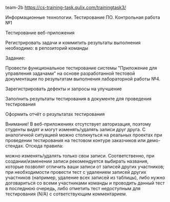 team-2b https://cs-training-task.qulix.com/trainingtask3/

Информационные технологии. Тестирование ПО. Контрольная работа №1

Тестирование веб-приложения

Регистрировать задачи и коммитить результаты выполнения необходимо: в репозиторий команды

Задание:

Провести функциональное тестирование системы "Приложение для управления задачами" на основе разработанной тестовой документации по результатам выполнения лабораторной работы №4.

Зарегистрировать дефекты и запросы на улучшение

Заполнить результаты тестирования в документе для проведения тестирования

Оформить отчёт о результатах тестирования

Внимание! В веб-приложениях отсутствует авторизация, поэтому студенты видят и могут изменять/удалять записи друг друга. С аналогичной ситуацией можно столкнуться на реальных проектах при проведении тестирования на тестовом контуре заказчиков или демо-стендах. Отсюда правила:

можно изменять/удалять только свои записи. Соответственно, при создании/изменении записи рекомендуется выбирать названия, которые позволят отличить ваши записи от записей других участников; при необходимости провести тест с удалением записей других участников (например, удаление всех записей из таблицы), либо нужно договариться со всеми участниками команды и проводить данный тест в последнюю очередь, либо отметить тест недоступным для тестирования (N/A) с сответствующим комментарием.
